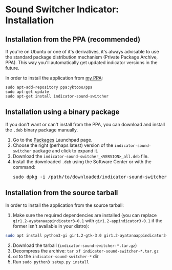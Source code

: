 # Sound Switcher Indicator: Installation

## Installation from the PPA (recommended)

If you're on Ubuntu or one of it's derivatives, it's always advisable to use the standard package distribution mechanism (Private Package Archive, PPA). This way you'll automatically get updated indicator versions in the future.

In order to install the application from [my PPA](https://launchpad.net/~yktooo/+archive/ubuntu/ppa):

    sudo apt-add-repository ppa:yktooo/ppa
    sudo apt-get update
    sudo apt-get install indicator-sound-switcher


## Installation using a binary package

If you don't want or can't install from the PPA, you can download and install the `.deb` binary package manually.

1. Go to the [Packages](https://launchpad.net/~yktooo/+archive/ubuntu/ppa/+packages) Launchpad page.
2. Choose the right (perhaps latest) version of the `indicator-sound-switcher` package and click to expand it.
3. Download the `indicator-sound-switcher_<VERSION>_all.deb` file.
4. Install the downloaded `.deb` using the Software Center or with the command:
    <pre>sudo dpkg -i /path/to/downloaded/indicator-sound-switcher_*_all.deb</pre>


## Installation from the source tarball

In order to install the application from the source tarball:

1. Make sure the required dependencies are installed (you can replace `gir1.2-ayatanaappindicator3-0.1` with `gir1.2-appindicator3-0.1` if the former isn't available in your distro):
```bash
sudo apt install python3-gi gir1.2-gtk-3.0 gir1.2-ayatanaappindicator3-0.1 gir1.2-keybinder-3.0
```
2. Download the tarball (`indicator-sound-switcher-*.tar.gz`)
3. Decompress the archive: `tar xf indicator-sound-switcher-*.tar.gz`
4. `cd` to the `indicator-sound-switcher-*` dir
5. Run `sudo python3 setup.py install`
